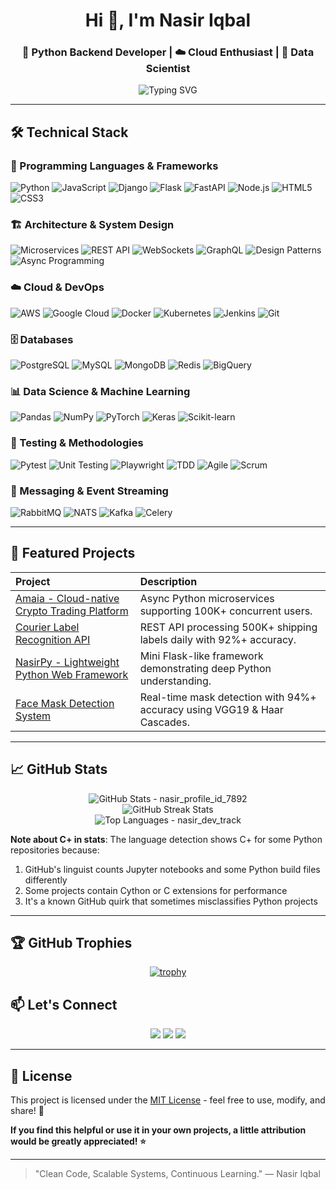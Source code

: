 <!-- Author: Nasir Iqbal | GitHub: @itx-nasir | Created: 2024 -->
<h1 align="center">Hi 👋, I'm Nasir Iqbal</h1>
<h3 align="center">🚀 Python Backend Developer | ☁️ Cloud Enthusiast | 🧠 Data Scientist</h3>

<p align="center">
  <img src="https://readme-typing-svg.demolab.com?font=Fira+Code&weight=500&size=24&pause=1000&color=00F7FF&width=620&lines=Building+Scalable+Microservices+with+Python;Crafting+Cloud-Native+Applications;Developing+AI%2C+ML%2C+and+NLP+Solutions" alt="Typing SVG" />
</p>


---

## 🛠️ Technical Stack

### 🐍 Programming Languages & Frameworks
![Python](https://img.shields.io/badge/Python-3776AB?style=for-the-badge&logo=python&logoColor=white)
![JavaScript](https://img.shields.io/badge/JavaScript-F7DF1E?style=for-the-badge&logo=javascript&logoColor=black)
![Django](https://img.shields.io/badge/Django-092E20?style=for-the-badge&logo=django&logoColor=white)
![Flask](https://img.shields.io/badge/Flask-000000?style=for-the-badge&logo=flask&logoColor=white)
![FastAPI](https://img.shields.io/badge/FastAPI-005571?style=for-the-badge&logo=fastapi)
![Node.js](https://img.shields.io/badge/Node.js-339933?style=for-the-badge&logo=node.js&logoColor=white)
![HTML5](https://img.shields.io/badge/HTML5-E34F26?style=for-the-badge&logo=html5&logoColor=white)
![CSS3](https://img.shields.io/badge/CSS3-1572B6?style=for-the-badge&logo=css3&logoColor=white)

### 🏗️ Architecture & System Design
![Microservices](https://img.shields.io/badge/Microservices-FF6B6B?style=for-the-badge&logo=microgenetics&logoColor=white)
![REST API](https://img.shields.io/badge/REST_API-02569B?style=for-the-badge&logo=rest&logoColor=white)
![WebSockets](https://img.shields.io/badge/WebSockets-010101?style=for-the-badge&logo=websocket&logoColor=white)
![GraphQL](https://img.shields.io/badge/GraphQL-E10098?style=for-the-badge&logo=graphql&logoColor=white)
![Design Patterns](https://img.shields.io/badge/Design_Patterns-96CEB4?style=for-the-badge&logo=design&logoColor=white)
![Async Programming](https://img.shields.io/badge/Async-5A29E4?style=for-the-badge&logo=asynchronous&logoColor=white)

### ☁️ Cloud & DevOps
![AWS](https://img.shields.io/badge/AWS-232F3E?style=for-the-badge&logo=amazon-aws&logoColor=white)
![Google Cloud](https://img.shields.io/badge/Google_Cloud-4285F4?style=for-the-badge&logo=google-cloud&logoColor=white)
![Docker](https://img.shields.io/badge/Docker-2496ED?style=for-the-badge&logo=docker&logoColor=white)
![Kubernetes](https://img.shields.io/badge/Kubernetes-326CE5?style=for-the-badge&logo=kubernetes&logoColor=white)
![Jenkins](https://img.shields.io/badge/Jenkins-D24939?style=for-the-badge&logo=jenkins&logoColor=white)
![Git](https://img.shields.io/badge/Git-F05032?style=for-the-badge&logo=git&logoColor=white)

### 🗄️ Databases
![PostgreSQL](https://img.shields.io/badge/PostgreSQL-316192?style=for-the-badge&logo=postgresql&logoColor=white)
![MySQL](https://img.shields.io/badge/MySQL-005C84?style=for-the-badge&logo=mysql&logoColor=white)
![MongoDB](https://img.shields.io/badge/MongoDB-4EA94B?style=for-the-badge&logo=mongodb&logoColor=white)
![Redis](https://img.shields.io/badge/Redis-DC382D?style=for-the-badge&logo=redis&logoColor=white)
![BigQuery](https://img.shields.io/badge/BigQuery-4285F4?style=for-the-badge&logo=google-cloud&logoColor=white)

### 📊 Data Science & Machine Learning
![Pandas](https://img.shields.io/badge/Pandas-2C2D72?style=for-the-badge&logo=pandas&logoColor=white)
![NumPy](https://img.shields.io/badge/Numpy-013243?style=for-the-badge&logo=numpy&logoColor=white)
![PyTorch](https://img.shields.io/badge/PyTorch-EE4C2C?style=for-the-badge&logo=pytorch&logoColor=white)
![Keras](https://img.shields.io/badge/Keras-D00000?style=for-the-badge&logo=keras&logoColor=white)
![Scikit-learn](https://img.shields.io/badge/scikit--learn-F7931E?style=for-the-badge&logo=scikit-learn&logoColor=white)

### 🧪 Testing & Methodologies
![Pytest](https://img.shields.io/badge/Pytest-0A9EDC?style=for-the-badge&logo=pytest&logoColor=white)
![Unit Testing](https://img.shields.io/badge/Unit_Testing-25A162?style=for-the-badge&logo=testlio&logoColor=white)
![Playwright](https://img.shields.io/badge/Playwright-45BA4A?style=for-the-badge&logo=playwright&logoColor=white)
![TDD](https://img.shields.io/badge/TDD-5D9B63?style=for-the-badge&logo=tdd&logoColor=white)
![Agile](https://img.shields.io/badge/Agile-0091D5?style=for-the-badge&logo=agile&logoColor=white)
![Scrum](https://img.shields.io/badge/Scrum-6DB33F?style=for-the-badge&logo=scrum&logoColor=white)

### 🚀 Messaging & Event Streaming
![RabbitMQ](https://img.shields.io/badge/RabbitMQ-FF6600?style=for-the-badge&logo=rabbitmq&logoColor=white)
![NATS](https://img.shields.io/badge/NATS-03C75A?style=for-the-badge&logo=nats&logoColor=white)
![Kafka](https://img.shields.io/badge/Kafka-231F20?style=for-the-badge&logo=apache-kafka&logoColor=white)
![Celery](https://img.shields.io/badge/Celery-37814A?style=for-the-badge&logo=celery&logoColor=white)

---

## 🚀 Featured Projects

| Project | Description |
|:---|:---|
| [Amaia - Cloud-native Crypto Trading Platform](https://amaia.io/) | Async Python microservices supporting 100K+ concurrent users. |
| [Courier Label Recognition API](https://packagex.io/ocr-api) | REST API processing 500K+ shipping labels daily with 92%+ accuracy. |
| [NasirPy - Lightweight Python Web Framework](https://github.com/itx-nasir/NasirPy) | Mini Flask-like framework demonstrating deep Python understanding. |
| [Face Mask Detection System](https://github.com/itx-nasir/Deep-Learning-Projects) | Real-time mask detection with 94%+ accuracy using VGG19 & Haar Cascades. |

---

## 📈 GitHub Stats

<p align="center">
  <img src="https://github-readme-stats.vercel.app/api?username=itx-nasir&show_icons=true&theme=tokyonight&count_private=true&include_all_commits=true&hide=prs&track=nx2024" alt="GitHub Stats - nasir_profile_id_7892" />
  <br/>
  <img src="https://github-readme-streak-stats.herokuapp.com/?user=itx-nasir&theme=tokyonight&ref=profile_nx" alt="GitHub Streak Stats" />
  <br/>
  <img src="https://github-readme-stats.vercel.app/api/top-langs/?username=itx-nasir&layout=compact&theme=tokyonight&source=gh_nx" alt="Top Languages - nasir_dev_track" />
</p>

  **Note about C+ in stats**: The language detection shows C+ for some Python repositories because:
1. GitHub's linguist counts Jupyter notebooks and some Python build files differently
2. Some projects contain Cython or C extensions for performance
3. It's a known GitHub quirk that sometimes misclassifies Python projects

---

## 🏆 GitHub Trophies

<div align="center">

[![trophy](https://github-profile-trophy.vercel.app/?username=itx-nasir&theme=onedark&row=2&column=4&no-frame=true&source=nx_profile)](https://github.com/ryo-ma/github-profile-trophy)

</div>


## 📫 Let's Connect

<p align="center">
  <a href="mailto:nasir.iqbal.dev@gmail.com"><img src="https://img.shields.io/badge/Email-D14836?style=for-the-badge&logo=gmail&logoColor=white"/></a>
  <a href="https://linkedin.com/in/nasir-iqbal5"><img src="https://img.shields.io/badge/LinkedIn-0077B5?style=for-the-badge&logo=linkedin&logoColor=white"/></a>
  <a href="https://itx-nasir.github.io/"><img src="https://img.shields.io/badge/Portfolio-12100E?style=for-the-badge&logo=github&logoColor=white"/></a>
</p>

---

## 📄 License

This project is licensed under the [MIT License](LICENSE) - feel free to use, modify, and share! 🎉

**If you find this helpful or use it in your own projects, a little attribution would be greatly appreciated! ⭐**

---

> "Clean Code, Scalable Systems, Continuous Learning." — Nasir Iqbal

